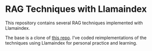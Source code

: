 # RAG Techniques with Llamaindex

This repository contains several RAG techniques implemented with Llamaindex.

The base is a clone of [this repo](https://github.com/NirDiamant/RAG_Techniques). I've coded reimplementations of the techniques using Llamaindex for personal practice and learning.